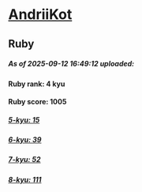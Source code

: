 # [AndriiKot](https://www.codewars.com/users/AndriiKot) 
## Ruby

##### As of 2025-09-12 16:49:12 uploaded:

#### Ruby rank: 4 kyu

#### Ruby score: 1005

##### [5-kyu: 15](https://github.com/AndriiKot/Ruby__CodeWars/tree/main/kyu-5)

##### [6-kyu: 39](https://github.com/AndriiKot/Ruby__CodeWars/tree/main/kyu-6)

##### [7-kyu: 52](https://github.com/AndriiKot/Ruby__CodeWars/tree/main/kyu-7)

##### [8-kyu: 111](https://github.com/AndriiKot/Ruby__CodeWars/tree/main/kyu-8)

